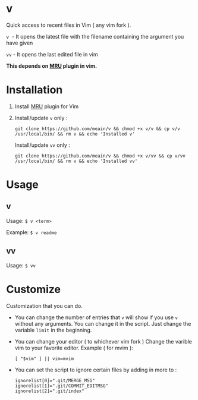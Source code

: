 # v
Quick access to recent files in Vim ( any vim fork ).

`v`&nbsp; - It opens the latest file with the filename containing the argument you have given

`vv` - It opens the last edited file in vim

**This depends on [MRU](https://github.com/vim-scripts/mru.vim) plugin in vim.**


# Installation
1. Install [MRU](https://github.com/vim-scripts/mru.vim) plugin for Vim
2. Install/update `v` only :

    ```
    git clone https://github.com/meain/v && chmod +x v/v && cp v/v /usr/local/bin/ && rm v && echo 'Installed v'
    ```
    Install/update `vv` only :

    ```
    git clone https://github.com/meain/v && chmod +x v/vv && cp v/vv /usr/local/bin/ && rm v && echo 'Installed vv'
    ```

# Usage

## v
Usage: `$ v <term>`

Example: `$ v readme`
## vv
Usage: `$ vv`


# Customize
Customization that you can do.

* You can change the number of entries that `v` will show if you use `v` without any arguments. You can change it in the script. Just change the variable `limit` in the beginning.

* You can change your editor ( to whichever vim fork )
    Change the varible vim to your favorite editor.
    Example ( for mvim ):

    ```
    [ "$vim" ] || vim=mvim
    ```

* You can set the script to ignore certain files by adding in more to :
    ```
    ignorelist[0]=".git/MERGE_MSG"
    ignorelist[1]=".git/COMMIT_EDITMSG"
    ignorelist[2]=".git/index"
    ```


